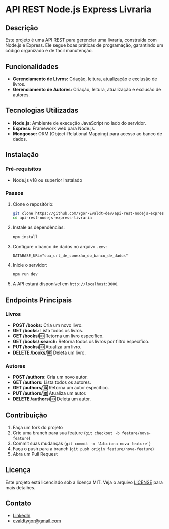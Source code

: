# API REST Node.js Express Livraria

## Descrição

Este projeto é uma API REST para gerenciar uma livraria, construída com Node.js e Express. Ele segue boas práticas de programação, garantindo um código organizado e de fácil manutenção.

## Funcionalidades

- **Gerenciamento de Livros:** Criação, leitura, atualização e exclusão de livros.
- **Gerenciamento de Autores:** Criação, leitura, atualização e exclusão de autores.

## Tecnologias Utilizadas

- **Node.js:** Ambiente de execução JavaScript no lado do servidor.
- **Express:** Framework web para Node.js.
- **Mongoose:** ORM (Object-Relational Mapping) para acesso ao banco de dados.

## Instalação

### Pré-requisitos

- Node.js v18 ou superior instalado

### Passos

1. Clone o repositório:
   ```bash
   git clone https://github.com/Ygor-Evaldt-dev/api-rest-nodejs-express-livraria.git
   cd api-rest-nodejs-express-livraria
   ```

2. Instale as dependências:
   ```bash
   npm install
   ```

3. Configure o banco de dados no arquivo `.env`:
   ```env
   DATABASE_URL="sua_url_de_conexão_do_banco_de_dados"
   ```

5. Inicie o servidor:
   ```bash
   npm run dev
   ```

6. A API estará disponível em `http://localhost:3000`.

## Endpoints Principais

### Livros

- **POST /books:** Cria um novo livro.
- **GET /books:** Lista todos os livros.
- **GET /books/:id:** Retorna um livro específico.
- **GET /books/:search:** Retorna todos os livros por filtro específico.
- **PUT /books/:id:** Atualiza um livro.
- **DELETE /books/:id:** Deleta um livro.

### Autores

- **POST /authors:** Cria um novo autor.
- **GET /authors:** Lista todos os autores.
- **GET /authors/:id:** Retorna um autor específico.
- **PUT /authors/:id:** Atualiza um autor.
- **DELETE /authors/:id:** Deleta um autor.

## Contribuição

1. Faça um fork do projeto
2. Crie uma branch para sua feature (`git checkout -b feature/nova-feature`)
3. Commit suas mudanças (`git commit -m 'Adiciona nova feature'`)
4. Faça o push para a branch (`git push origin feature/nova-feature`)
5. Abra um Pull Request

## Licença

Este projeto está licenciado sob a licença MIT. Veja o arquivo [LICENSE](LICENSE) para mais detalhes.

## Contato

- [LinkedIn](https://www.linkedin.com/in/ygor-evaldt/)
- evaldtygor@gmail.com
